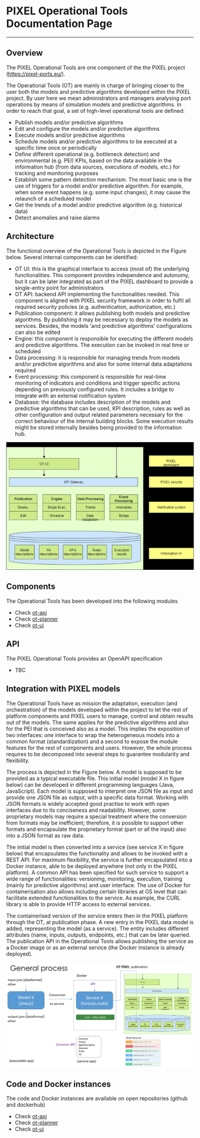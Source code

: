 # PIXEL Operational Tools Documentation Page 



---

## Overview

The PIXEL Operational Tools are one component of the the PIXEL project (https://pixel-ports.eu/). 

The Operational Tools (OT) are mainly in charge of bringing closer to the user both the models and predictive algorithms developed within the PIXEL project. By user here we mean administrators and managers analysing port operations by means of simulation models and predictive algorithms. In order to reach that goal, a set of high-level operational tools are defined: 

   - Publish models and/or predictive algorithms
   - Edit and configure the models and/or predictive algorithms
   - Execute models and/or predictive algorithms
   - Schedule models and/or predictive algorithms to be executed at a specific time once or periodically
   - Define different operational (e.g. bottleneck detection) and environmental (e.g. PEI) KPIs, based on the data available in the information hub (from data sources, executions of models, etc.) for tracking and monitoring purposes
   - Establish some pattern detection mechanism. The most basic one is the use of triggers for a model and/or predictive algorithm. For example, when some event happens (e.g. some input changes), it may cause the relaunch of a scheduled model
   - Get the trends of a model and/or predictive algorithm (e.g. historical data)
   - Detect anomalies and raise alarms



## Architecture

The functional overview of the Operational Tools is depicted in the Figure below. Several internal components can be identified:

   - OT UI: this is the graphical interface to access (most of) the underlying functionalities. This component provides independence and autonomy, but it can be later integrated as part of the PIXEL dashboard to provide a single-entry point for administrators
   - OT API: backend API implementing the functionalities needed. This component is aligned with PIXEL security framework in order to fulfil all required security policies (e.g. authentication, authorization, etc.)
   - Publication component: it allows publishing both models and predictive algorithms. By publishing it may be necessary to deploy the models as services. Besides, the models ‘and predictive algorithms’ configurations can also be edited
   - Engine: this component is responsible for executing the different models and predictive algorithms. The execution can be invoked in real time or scheduled
   - Data processing: it is responsible for managing trends from models and/or predictive algorithms and also for some internal data adaptations required
   - Event processing: this component is responsible for real-time monitoring of indicators and conditions and trigger specific actions depending on previously configured rules. It includes a bridge to integrate with an external notification system
   - Database: the database includes description of the models and predictive algorithms that can be used, KPI description, rules as well as other configuration and output related parameters necessary for the correct behaviour of the internal building blocks. Some execution results might be stored internally besides being provided to the information hub.




![PIXEL OT Architecture](img/ot_diagram.jpg)


## Components

The Operational Tools has been developed into the following modules 

  - Check [ot-api](https://inter-iot.readthedocs.io/projects/gateway/en/latest/)
  - Check [ot-planner](https://inter-iot.readthedocs.io/projects/gateway/en/latest/)
  - Check [ot-ui](https://inter-iot.readthedocs.io/projects/gateway/en/latest/)



## API

The PIXEL Operational Tools provides an OpenAPI specification 

   - TBC


## Integration with PIXEL models

The Operational Tools have as mission the adaptation, execution (and orchestration) of the models developed within the project to let the rest of platform components and PIXEL users to manage, control and obtain results out of the models. The same applies for the predictive algorithms and also for the PEI that is conceived also as a model. This implies the exposition of two interfaces: one interface to wrap the heterogeneous models into a common format (standardization) and a second to expose the module features for the rest of components and users.  However, the whole process requires to be decomposed into several steps to guarantee modularity and flexibility.

The process is depicted in the Figure below. 
A model is supposed to be provided as a typical executable file. This initial model (model X in figure below) can be developed in different programming languages (Java, JavaScript). Each model is supposed to interpret one JSON file as input and provide one JSON file as output, with a specific data format. Working with JSON formats is widely accepted good practise to work with open interfaces due to its conciseness and readability. However, some proprietary models may require a special treatment where the conversion from formats may be inefficient; therefore, it is possible to support other formats and encapsulate the proprietary format (part or all the input) also into a JSON format as raw data. 

The initial model is then converted into a service (see service X in figure below) that encapsulates the functionality and allows to be invoked with a REST API. For maximum flexibility, the service is further encapsulated into a Docker instance, able to be deployed anywhere (not only in the PIXEL platform). A common API has been specified for such service to support a wide range of functionalities: versioning, monitoring, execution, training (mainly for predictive algorithms) and user interface. The use of Docker for containerisation also allows including certain libraries at OS level that can facilitate extended functionalities to the service. As example, the CURL library is able to provide HTTP access to external services.

The containerised version of the service enters then in the PIXEL platform through the OT, at publication phase. A new entry in the PIXEL data model is added, representing the model (as a service). The entity includes different attributes (name, inputs, outputs, endpoints, etc.) that can be later queried. The publication API in the Operational Tools allows publishing the service as a Docker image or as an external service (the Docker instance is already deployed). 

![Integration with models](img/ot_integration.jpg)

## Code and Docker instances

The code and Docker instances are available on open repositories (github and dockerhub) 

  - Check [ot-api](https://gitpixel.satrdlab.upv.es/benmomo/ot-model-planner)
  - Check [ot-planner](https://gitpixel.satrdlab.upv.es/benmomo/ot-model-planner)
  - Check [ot-ui](https://gitpixel.satrdlab.upv.es/benmomo/ot-ui-basicModel)
 
